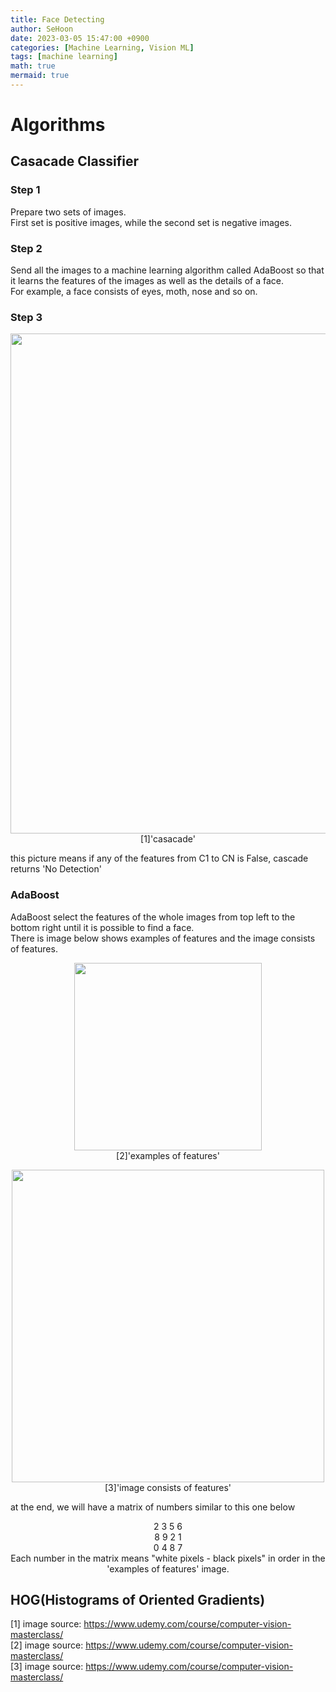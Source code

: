 ```yaml
---
title: Face Detecting
author: SeHoon
date: 2023-03-05 15:47:00 +0900
categories: [Machine Learning, Vision ML]
tags: [machine learning]
math: true
mermaid: true
---
```


# Algorithms

## Casacade Classifier
### Step 1
Prepare two sets of images.<br>
First set is positive images, while the second set is negative images.
### Step 2
Send all the images to a machine learning algorithm called AdaBoost so that it learns the features of the images as well as the details of a face.<br>
For example, a face consists of eyes, moth, nose and so on.<br>
### Step 3
<center>

<img src="https://user-images.githubusercontent.com/28240052/222949319-922710c1-b41c-4693-927a-01578783d0a6.png" width=800px><br>
[1]'casacade'<br>

</center>

this picture means if any of the features from C1 to CN is False, cascade returns 'No Detection'


### AdaBoost
AdaBoost select the features of the whole images from top left to the bottom right until it is possible to find a face.<br>
There is image below shows examples of features and the image consists of features.<br>
<center>

<img src="https://user-images.githubusercontent.com/28240052/222947707-6382c837-614f-4b9c-a55e-3ba3fa1c827d.png" width=300px height=300px><br>
[2]'examples of features'<br>

<img src="https://user-images.githubusercontent.com/28240052/222949169-c22d51bf-18b8-4427-9b22-f4dc956b8c82.png" width=500px height=500px><br>
[3]'image consists of features'<br>
</center>

at the end, we will have a matrix of numbers similar to this one below<br>

<center>
2 3 5 6<br>
8 9 2 1<br>
0 4 8 7<br>
Each number in the matrix means "white pixels - black pixels" in order in the 'examples of features' image.
</center>


## HOG(Histograms of Oriented Gradients)







[1] image source: https://www.udemy.com/course/computer-vision-masterclass/<br>
[2] image source: https://www.udemy.com/course/computer-vision-masterclass/<br>
[3] image source: https://www.udemy.com/course/computer-vision-masterclass/
